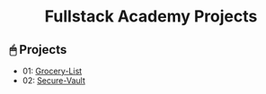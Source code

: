 <div align="center">

# Fullstack Academy Projects

</div>

## 🖱 Projects

- 01: [Grocery-List](Projects/01-Grocery-List/)
- 02: [Secure-Vault](Projects/02-Secure-Vault/)
